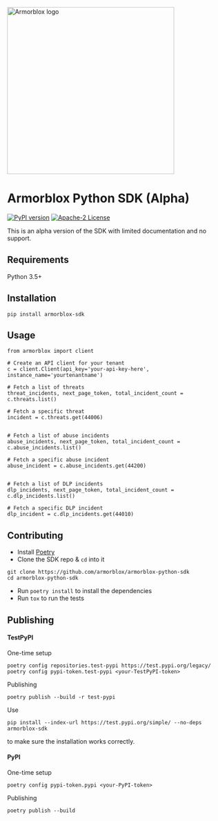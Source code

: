 <img src="https://assets.armorblox.com/f/52352/775x159/8fa6246e47/logo_color.svg" width=387 alt="Armorblox logo">

# Armorblox Python SDK (Alpha)

[![PyPI version](https://badge.fury.io/py/armorblox-sdk.svg)](https://badge.fury.io/py/armorblox-sdk)
[![Apache-2 License](https://img.shields.io/badge/license-Apache2-blueviolet)](https://www.apache.org/licenses/LICENSE-2.0)

This is an alpha version of the SDK with limited documentation and no support.

## Requirements

Python 3.5+

## Installation

```
pip install armorblox-sdk
```

## Usage

```
from armorblox import client

# Create an API client for your tenant
c = client.Client(api_key='your-api-key-here', instance_name='yourtenantname')

# Fetch a list of threats
threat_incidents, next_page_token, total_incident_count = c.threats.list()

# Fetch a specific threat
incident = c.threats.get(44006)


# Fetch a list of abuse incidents
abuse_incidents, next_page_token, total_incident_count = c.abuse_incidents.list()

# Fetch a specific abuse incident
abuse_incident = c.abuse_incidents.get(44200)


# Fetch a list of DLP incidents
dlp_incidents, next_page_token, total_incident_count = c.dlp_incidents.list()

# Fetch a specific DLP incident
dlp_incident = c.dlp_incidents.get(44010)
```

## Contributing

* Install [Poetry](https://python-poetry.org)
* Clone the SDK repo & `cd` into it
```
git clone https://github.com/armorblox/armorblox-python-sdk
cd armorblox-python-sdk
```
* Run `poetry install` to install the dependencies
* Run `tox` to run the tests

## Publishing

#### TestPyPI

One-time setup
```
poetry config repositories.test-pypi https://test.pypi.org/legacy/
poetry config pypi-token.test-pypi <your-TestPyPI-token>
```

Publishing
```
poetry publish --build -r test-pypi
```

Use
```
pip install --index-url https://test.pypi.org/simple/ --no-deps armorblox-sdk
```
to make sure the installation works correctly.

#### PyPI

One-time setup
```
poetry config pypi-token.pypi <your-PyPI-token>
```

Publishing
```
poetry publish --build
```
